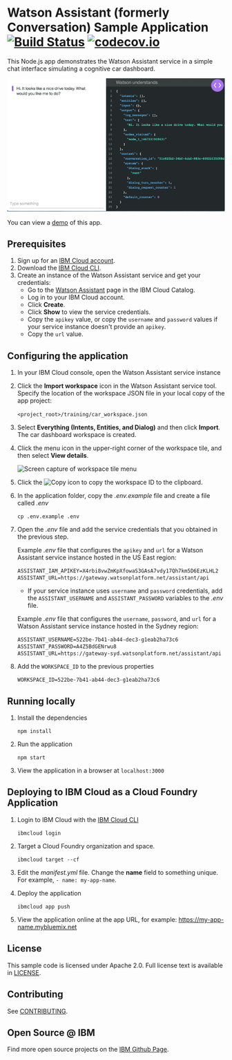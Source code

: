 # Watson Assistant (formerly Conversation) Sample Application [![Build Status](https://travis-ci.org/watson-developer-cloud/assistant-simple.svg?branch=master)](http://travis-ci.org/watson-developer-cloud/assistant-simple) [![codecov.io](https://codecov.io/github/watson-developer-cloud/assistant-simple/coverage.svg?branch=master)](https://codecov.io/github/watson-developer-cloud/assistant-simple?branch=master)

This Node.js app demonstrates the Watson Assistant service in a simple chat interface simulating a cognitive car dashboard.

![Demo](readme_images/demo.gif)

You can view a [demo][demo_url] of this app.


## Prerequisites

1. Sign up for an [IBM Cloud account](https://console.bluemix.net/registration/).
1. Download the [IBM Cloud CLI](https://console.bluemix.net/docs/cli/index.html#overview).
1. Create an instance of the Watson Assistant service and get your credentials:
    - Go to the [Watson Assistant](https://console.bluemix.net/catalog/services/conversation) page in the IBM Cloud Catalog.
    - Log in to your IBM Cloud account.
    - Click **Create**.
    - Click **Show** to view the service credentials.
    - Copy the `apikey` value, or copy the `username` and `password` values if your service instance doesn't provide an `apikey`.
    - Copy the `url` value.

## Configuring the application

1. In your IBM Cloud console, open the Watson Assistant service instance

2. Click the **Import workspace** icon in the Watson Assistant service tool. Specify the location of the workspace JSON file in your local copy of the app project:

    `<project_root>/training/car_workspace.json`

3. Select **Everything (Intents, Entities, and Dialog)** and then click **Import**. The car dashboard workspace is created.

4. Click the menu icon in the upper-right corner of the workspace tile, and then select **View details**.

    ![Screen capture of workspace tile menu](readme_images/workspace_details.png)

5. Click the ![Copy](readme_images/copy_icon.png) icon to copy the workspace ID to the clipboard.


6. In the application folder, copy the *.env.example* file and create a file called *.env*

    ```
    cp .env.example .env
    ```

2. Open the *.env* file and add the service credentials that you obtained in the previous step.

    Example *.env* file that configures the `apikey` and `url` for a Watson Assistant service instance hosted in the US East region:

    ```
    ASSISTANT_IAM_APIKEY=X4rbi8vwZmKpXfowaS3GAsA7vdy17Qh7km5D6EzKLHL2
    ASSISTANT_URL=https://gateway.watsonplatform.net/assistant/api
    ```

    - If your service instance uses `username` and `password` credentials, add the `ASSISTANT_USERNAME` and `ASSISTANT_PASSWORD` variables to the *.env* file.

    Example *.env* file that configures the `username`, `password`, and `url` for a Watson Assistant service instance hosted in the Sydney region:

    ```
    ASSISTANT_USERNAME=522be-7b41-ab44-dec3-g1eab2ha73c6
    ASSISTANT_PASSWORD=A4Z5BdGENrwu8
    ASSISTANT_URL=https://gateway-syd.watsonplatform.net/assistant/api
    ```

3. Add the `WORKSPACE_ID` to the previous properties

    ```
    WORKSPACE_ID=522be-7b41-ab44-dec3-g1eab2ha73c6
    ```

## Running locally

1. Install the dependencies

    ```
    npm install
    ```

1. Run the application

    ```
    npm start
    ```

1. View the application in a browser at `localhost:3000`

## Deploying to IBM Cloud as a Cloud Foundry Application

1. Login to IBM Cloud with the [IBM Cloud CLI](https://console.bluemix.net/docs/cli/index.html#overview)

    ```
    ibmcloud login
    ```

1. Target a Cloud Foundry organization and space.

    ```
    ibmcloud target --cf
    ```

1. Edit the *manifest.yml* file. Change the **name** field to something unique. For example, `- name: my-app-name`.
1. Deploy the application

    ```
    ibmcloud app push
    ```

1. View the application online at the app URL, for example: https://my-app-name.mybluemix.net


## License

This sample code is licensed under Apache 2.0.
Full license text is available in [LICENSE](LICENSE).

## Contributing

See [CONTRIBUTING](CONTRIBUTING.md).

## Open Source @ IBM

Find more open source projects on the
[IBM Github Page](http://ibm.github.io/).


[demo_url]: http://conversation-simple.ng.bluemix.net/
[doc_intents]: (https://console.bluemix.net/docs/services/conversation/intents-entities.html#planning-your-entities)
[docs]: https://console.bluemix.net/docs/services/conversation/index.html
[docs_landing]: (https://console.bluemix.net/docs/services/conversation/index.html)
[node_link]: (http://nodejs.org/)
[npm_link]: (https://www.npmjs.com/)
[sign_up]: bluemix.net/registration
